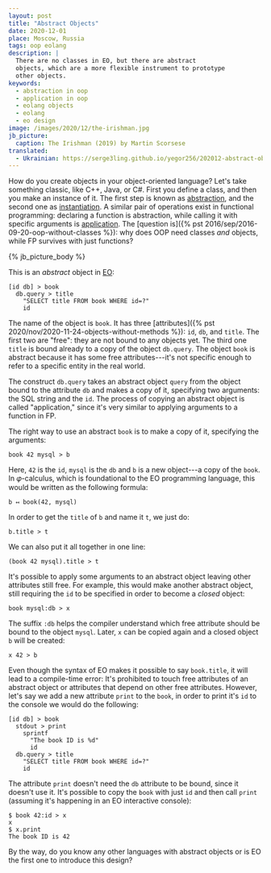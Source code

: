 ```yaml
---
layout: post
title: "Abstract Objects"
date: 2020-12-01
place: Moscow, Russia
tags: oop eolang
description: |
  There are no classes in EO, but there are abstract
  objects, which are a more flexible instrument to prototype
  other objects.
keywords:
  - abstraction in oop
  - application in oop
  - eolang objects
  - eolang
  - eo design
image: /images/2020/12/the-irishman.jpg
jb_picture:
  caption: The Irishman (2019) by Martin Scorsese
translated:
  - Ukrainian: https://serge3ling.github.io/yegor256/202012-abstract-objects/
---
```


How do you create objects in your object-oriented language?
Let's take something classic, like C++, Java, or C#. First you define
a class, and then you make an instance of it. The first step is known
as [abstraction](https://en.wikipedia.org/wiki/Abstraction_%28computer_science%29),
and the second one as
[instantiation](https://en.wikipedia.org/wiki/Instance_%28computer_science%29#Object_oriented_programming).
A similar pair of operations
exist in functional programming: declaring a function is
abstraction,
while calling it with specific arguments is
[application](https://en.wikipedia.org/wiki/Apply).
The [question is]({% pst 2016/sep/2016-09-20-oop-without-classes %}):
why does OOP need classes _and_ objects,
while FP survives with just functions?

<!--more-->

{% jb_picture_body %}

This is an _abstract_ object in [EO](https://www.eolang.org):

```text
[id db] > book
  db.query > title
    "SELECT title FROM book WHERE id=?"
    id
```

The name of the object is `book`. It has three
[attributes]({% pst 2020/nov/2020-11-24-objects-without-methods %}): `id`, `db`, and `title`.
The first two are "free": they are not bound to any objects yet. The third
one `title` is bound already to a copy of the object `db.query`. The object
`book` is abstract because it has some free attributes---it's not specific
enough to refer to a specific entity in the real world.

The construct `db.query` takes an abstract object `query` from the object
bound to the attribute `db` and makes a copy of it, specifying two
arguments: the SQL string and the `id`. The process of copying an abstract
object is called "application," since it's very similar to applying
arguments to a function in FP.

The right way to use an abstract `book` is to make a copy of it, specifying
the arguments:

```text
book 42 mysql > b
```

Here, `42` is the `id`, `mysql` is the `db` and `b` is
a new object---a copy of the `book`. In 𝜑-calculus, which is foundational
to the EO programming language, this would be written as the following
formula:

```text
b ↤ book(42, mysql)
```

In order to get the `title` of `b` and name it `t`, we just do:

```text
b.title > t
```

We can also put it all together in one line:

```text
(book 42 mysql).title > t
```

It's possible to apply some arguments to an abstract object leaving
other attributes still free. For example, this would make
another abstract object, still requiring the `id` to be specified
in order to become a _closed_ object:

```text
book mysql:db > x
```

The suffix `:db` helps the compiler understand which free
attribute should be bound to the object `mysql`.
Later, `x` can be copied again and a closed object `b` will be created:

```text
x 42 > b
```

Even though the syntax of EO makes it possible to say `book.title`,
it will lead to a compile-time error: It's prohibited to touch
free attributes of an abstract object or attributes that depend
on other free attributes. However, let's say we add a new attribute `print` to the
`book`, in order to print it's `id` to the console we would do the following:

```text
[id db] > book
  stdout > print
    sprintf
      "The book ID is %d"
      id
  db.query > title
    "SELECT title FROM book WHERE id=?"
    id
```

The attribute `print` doesn't need the `db` attribute to be bound, since it
doesn't use it. It's possible to copy the `book` with just `id` and
then call `print` (assuming it's happening in an EO interactive console):

```text
$ book 42:id > x
x
$ x.print
The book ID is 42
```

By the way, do you know any other languages with abstract objects or
is EO the first one to introduce this design?
